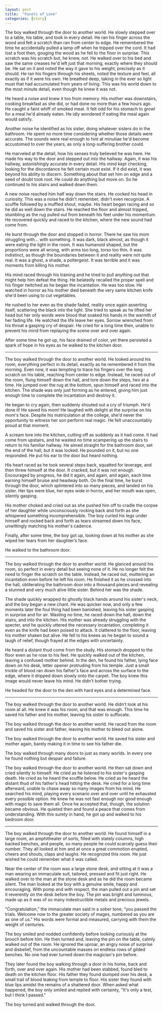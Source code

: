 ```yaml
---
layout: post
title:  "Facets of Love"
categories: [story]
---
```


The boy walked through the door to another world. He slowly stepped over to a table, his table, and took in every detail.  He ran his finger across the wood and felt a scratch than ran from center to edge.  He remembered the time he accidentally pulled a lamp off when he tripped over the cord.  It had lost a foot then, gouging the wood as he fell to the floor in surprise. This scratch was his scratch but, he knew, not.  He walked over to his bed and saw the same creases he'd left just that morning, exactly where they should be.  He sat on it and noted the way it gave to his weight, precisely as it should.  He ran his fingers through his sheets, noted the texture and feel, all exactly as if it were his own. He breathed deep, taking in the ever so light must that had accumulated from years of living.  This was his world down to the most minute detail, even though he knew it was not.

He heard a noise and knew it too from memory.  His mother was downstairs, cooking breakfast as she did, or had done no more than a few hours ago.  He caught a faint whiff of smoked meat.  It felt odd for his stomach to growl for a meal he'd already eaten. He idly wondered if eating the meal again would satisfy.

Another noise he identified as his sister, doing whatever sisters do in the bathroom.  He spent no more time considering whether those details were accurate. The sounds were real enough to hint at minutiae he'd become accustomed to over the years, as only a long-suffering brother could.

He marveled at the detail, how his senses truly believed he was here.  He made his way to the door and stepped out into the hallway.  Again, it was his hallway, astonishingly accurate in every detail.  His mind kept checking, looking for the discordance he felt certain must exist.  If it did exist, it was beyond his ability to discern. Something about that set him on edge and a seed of doubt took root. He could do anything but move on.  So he continued to his stairs and walked down them.

A new noise reached him half way down the stairs.  He cocked his head in curiosity.  This was a noise he didn't remember, didn't even recognize.  A scuffle followed by a muffled shout, maybe.  His heart began racing and so he did as well down the stairs.  He reached the floor and almost tripped, stumbling as the rug pulled out from beneath his feet under his momentum.  He recovered quickly and raced to the kitchen, where the new sound had come from.

He burst through the door and stopped in horror.  There he saw his mom struggling with... with something.  It was dark, black almost, as though it were eating the light in the room.  It was humanoid shaped, but the proportions were all wrong, with arms too long, torso too thin.  It was indistinct, as though the boundaries between it and reality were not quite real.  It was a ghost, a shade, a poltergeist.  It was terrible and it was moments from killing his mother.

His mind raced through his training and he tried to pull anything out that might help him defeat the thing.  He belatedly recalled the proper spell and his finger twitched as he began the incantation.  He was too slow.  He watched in horror as his mother died beneath the very same kitchen knife she'd been using to cut vegetables.  

He rushed to her even as the shade faded, reality once again asserting itself, scattering the black into the light. She tried to speak as he lifted her head but her only words were blood that soaked his hands in the warmth of her fading life.  He watched the life leave her eyes.  Sorrow wrenched from his throat a gasping cry of despair.  He cried for a long time then, unable to prevent his mind from replaying the scene over and over again.  

After some time he got up, his face drained of color, yet there persisted a spark of hope in his eyes as he walked to the kitchen door.

----   

The boy walked through the door to another world.  He looked around his room, everything perfect in its detail, exactly as he remembered it from the morning.  Even now, it was tempting to trace his fingers over the long scratch on his table, reaching from center to edge.  Instead, he raced out of the room, flung himself down the hall, and tore down the steps, two at a time.  He jumped over the rug at the bottom, spun himself and raced into the kitchen.  The shade was only just forming as he entered, giving him just enough time to complete the incantation and destroy it.

He began to cry again, then suddenly shouted out a cry of triumph. He'd done it!  He saved his mom!  He laughed with delight at the surprise on his mom's face.  Despite his matriculation at the college, she'd never the opportunity to witness her son perform real magic. He felt unaccountably proud at that moment.

A scream tore into the kitchen, cutting off as suddenly as it had come.  It had come from upstairs, and he wasted no time scampering up the stairs to return to his familiar hallway.  He aimed straight for the bathroom door, set the end of the hall, but it was locked.  He pounded on it, but no one responded.  He put his ear to the door but heard nothing.  

His heart raced as he took several steps back, squatted for leverage, and then threw himself at the door.  It cracked, but it was not enough.  Encouraged by progress, he did it again, and again, and again, each time earning himself bruise and headway both.  On the final time, he burst through the door, which splintered into so many pieces, and landed on his sister.  Her lips were blue, her eyes wide in horror, and her mouth was open, silently gasping.

His mother choked and cried out as she pushed him off to cradle the corpse of her daughter while unconsciously rocking back and forth as she whispered something incomprehensible. The boy curled his legs under himself and rocked back and forth as tears streamed down his face, unwittingly matching his mother's cadence.

Finally, after some time, the boy got up, looking down at his mother as she wiped her tears from her daughter’s face.  

He walked to the bathroom door.

---- 

The boy walked through the door to another world.  He glanced around his room, so perfect in every detail but seeing none of it.  He no longer felt the need to finger the scratch on the table.  Instead, he raced out, muttering an incantation even before he left his room.  He finished it as he crossed into the hall, obliterating the bathroom door into a thousand pieces and revealing a stunned and very much alive little sister.  Behind her was the shade.

The shade quickly wrapped its ghostly black hands around his sister's neck, and the boy began a new chant.  He was quicker now, and only a few moments later the foul thing had been banished, leaving his sister gasping in surprise and for air.  Wasting no time, he raced down the hall, down the stairs, and into the kitchen.  His mother was already struggling with the specter, and he quickly uttered the necessary incantation, completing it even as the knife had been poised to attack.  It clattered to the floor, leaving his mother shaken but alive.  He fell to his knees as he began to sound a laugh of relief, though frayed at the edges with uncertainty.

He heard a distant thud come from the study.  His stomach dropped to the floor even as he rose to his feet.  He quickly walked out of the kitchen, leaving a confused mother behind.  In the den, he found his father, lying face down on his desk, letter opener protruding from his temple.  Just a small trickle of blood ran down his father's face and across the surface to the edge, where it dripped down slowly onto the carpet.  The boy knew this image would never leave his mind.  He didn't bother trying.  

He headed for the door to the den with hard eyes and a determined face.

---- 

The boy walked through the door to another world.  He didn't look at his room at all.  He knew it was his room, and that was enough.  This time he saved his father and his mother, leaving his sister to suffocate.

The boy walked through the door to another world.  He raced from the room and saved his sister and father, leaving his mother to bleed out alone.

The boy walked through the door to another world.  He saved his sister and mother again, barely making it in time to see his father die.

The boy walked through many doors to just as many worlds. In every one he found nothing but despair and failure.

The boy walked through the door to another world.  He then sat down and cried silently to himself.  He cried as he listened to his sister's gasping death.  He cried as he heard the scuffle below.  He cried as he heard the distant thud of his father's head hitting the desk.  He cried for a long time afterward, unable to chase away so many images from his mind.  He searched his mind, playing every scenario over and over until he exhausted every possible option.  He knew he was not fast enough nor good enough with magic to save them all. Once he accepted that, though, the solution became obvious. He quieted then and found a peace that comes from understanding.  With this surety in hand, he got up and walked to his bedroom door.

---- 

The boy walked through the door to another world.  He found himself in a large room, an amphitheater of sorts, filled with stately columns, high backed benches, and people, so many people he could scarcely guess their number.  They all looked at him and at once a great commotion erupted, cheers and shouts, claps and laughs.  He recognized this room.  He just wished he could remember what it was called.  

Near the center of the room was a large stone desk, and sitting at it was a man wearing an immaculate suit, tailored, pressed and fit just right.  He walked over to the man at the stone desk and as he did the room became silent.  The man looked at the boy with a genuine smile, happy and encouraging.  With pomp and with respect, the man pulled out a pin and set it reverently on the desk before the boy.  The pin was bright and luminous, made up as it was of so many indestructible metals and precious jewels.

"Congratulation,” the immaculate man said in a sober tone, “you passed the trials. Welcome now to the greater society of mages, numbered as you are as one of us." His words were formal and measured, carrying with them the weight of centuries. 

The boy smiled and nodded confidently before looking curiously at the brooch before him.  He then turned and, leaving the pin on the table, calmly walked out of the room. He ignored the uproar, an angry noise of surprise and disbelief, from the uncountable masses on endless rows of gilded benches. No one had ever turned down the magician's pin before.

They later found the boy walking through a door in his home, back and forth, over and over again.  His mother had been stabbed, found bled to death on the kitchen floor. His father they found slumped over his desk, a small trail of blood leaking from temple to floor. His sister they found with blue lips amidst the remains of a shattered door.  When asked what happened, the boy only smiled and replied with certainty, "It's only a test, but I think I passed."

The boy turned and walked through the door.